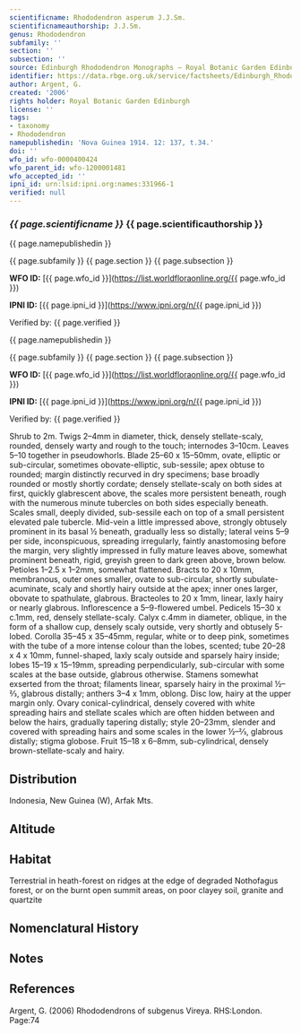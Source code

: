```yaml
---
scientificname: Rhododendron asperum J.J.Sm.
scientificnameauthorship: J.J.Sm.
genus: Rhododendron
subfamily: ''
section: ''
subsection: ''
source: Edinburgh Rhododendron Monographs – Royal Botanic Garden Edinburgh
identifier: https://data.rbge.org.uk/service/factsheets/Edinburgh_Rhododendron_Monographs.xhtml
author: Argent, G.
created: '2006'
rights holder: Royal Botanic Garden Edinburgh
license: ''
tags:
- taxonomy
- Rhododendron
namepublishedin: 'Nova Guinea 1914. 12: 137, t.34.'
doi: ''
wfo_id: wfo-0000400424
wfo_parent_id: wfo-1200001481
wfo_accepted_id: ''
ipni_id: urn:lsid:ipni.org:names:331966-1
verified: null
---
```

### _{{ page.scientificname }}_ {{ page.scientificauthorship }}
 {{ page.namepublishedin }}

{{ page.subfamily }} {{ page.section }} {{ page.subsection }}

**WFO ID:** [{{ page.wfo_id }}](https://list.worldfloraonline.org/{{ page.wfo_id }})

**IPNI ID:** [{{ page.ipni_id }}](https://www.ipni.org/n/{{ page.ipni_id }})

Verified by: {{ page.verified }}

 {{ page.namepublishedin }}

{{ page.subfamily }} {{ page.section }} {{ page.subsection }}

**WFO ID:** [{{ page.wfo_id }}](https://list.worldfloraonline.org/{{ page.wfo_id }})

**IPNI ID:** [{{ page.ipni_id }}](https://www.ipni.org/n/{{ page.ipni_id }})

Verified by: {{ page.verified }}



Shrub to 2m. Twigs 2–4mm in diameter, thick, densely stellate-scaly, rounded, densely warty and rough to the touch; internodes 3–10cm. Leaves 5–10 together in pseudowhorls. Blade 25–60 x 15–50mm, ovate, elliptic or sub-circular, sometimes obovate-elliptic, sub-sessile; apex obtuse to rounded; margin distinctly recurved in dry specimens; base broadly rounded or mostly shortly cord­ate; densely stellate-scaly on both sides at first, quickly glabrescent above, the scales more persistent beneath, rough with the numerous minute tubercles on both sides especially beneath. Scales small, deeply divided, sub-­sessile each on top of a small persistent elevated pale tubercle. Mid-vein a little impressed above, strongly obtusely prominent in its basal ½ beneath, gradually less so distally; lateral veins 5–9 per side, inconspicuous, spreading irregularly, faintly anastomosing before the margin, very slightly impressed in fully mature leaves above, somewhat prominent beneath, rigid, greyish green to dark green above, brown below. Petioles 1–2.5 x 1–2mm, somewhat flattened. Bracts to 20 x 10mm, membranous, outer ones smaller, ovate to sub-circular, shortly subulate-acuminate, scaly and shortly hairy outside at the apex; inner ones larger, obovate to spathulate, glabrous. Bracteoles to 20 x 1mm, linear, laxly hairy or nearly glabrous. Inflorescence a 5–9-flowered umbel. Pedicels 15–30 x c.1mm, red, densely stellate-scaly. Calyx c.4mm in diameter, oblique, in the form of a shallow cup, densely scaly outside, very shortly and obtusely 5-lobed. Corolla 35–45 x 35–45mm, regular, white or to deep pink, sometimes with the tube of a more intense colour than the lobes, scented; tube 20–28 x 4 x 10mm, funnel-shaped, laxly scaly outside and sparsely hairy inside; lobes 15–19 x 15–19mm, spreading perpendicularly, sub-circular with some scales at the base outside, glabrous otherwise. Stamens somewhat exserted from the throat; filaments linear, sparsely hairy in the proximal ½–2⁄3, glabrous distally; anthers 3–4 x 1mm, oblong. Disc low, hairy at the upper margin only. Ovary conical-cylindrical, densely covered with white spreading hairs and stellate scales which are often hidden between and below the hairs, gradually tapering distally; style 20–23mm, slender and covered with spreading hairs and some scales in the lower ½–2⁄3, glabrous distally; stigma globose. Fruit 15–18 x 6–8mm, sub-cylindrical, densely brown-stellate-scaly and hairy.

## Distribution
Indonesia, New Guinea (W), Arfak Mts.

## Altitude


## Habitat
Terrestrial in heath-forest on ridges at the edge of degraded Nothofagus forest, or on the burnt open summit areas, on poor clayey soil, granite and quartzite

## Nomenclatural History

                       
## Notes


## References

Argent, G. (2006) Rhododendrons of subgenus Vireya. RHS:London. Page:74

